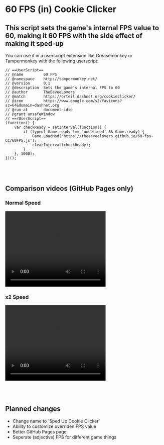 # 60 FPS (in) Cookie Clicker
## This script sets the game's internal FPS value to 60, making it 60 FPS with the side effect of making it sped-up
You can use it in a userscript extension like Greasemonkey or Tampermonkey with the following userscript:
```
// ==UserScript==
// @name         60 FPS
// @namespace    http://tampermonkey.net/
// @version      0.1
// @description  Sets the game's internal FPS to 60
// @author       TheEeveeLovers
// @match        https://orteil.dashnet.org/cookieclicker/
// @icon         https://www.google.com/s2/favicons?sz=64&domain=dashnet.org
// @run-at       document-idle
// @grant unsafeWindow
// ==/UserScript==
(function() {
    var checkReady = setInterval(function() {
        if (typeof Game.ready !== 'undefined' && Game.ready) {
            Game.LoadMod('https://theeeveelovers.github.io/60-fps-CC/60FPS.js');
            clearInterval(checkReady);
        }
    }, 1000);
})();
```
<br></br>

## Comparison videos (GitHub Pages only)

### Normal Speed

<video width="320" height="240" autoplay loop>
  <source src="https://i.imgur.com/nXszGhA.mp4" type="video/mp4">
  <h3>Your browser does not support the video tag.</h3>
</video>

### x2 Speed

<video width="320" height="240" autoplay loop>
  <source src="https://i.imgur.com/xYGwwt6.mp4" type="video/mp4">
  <h3>Your browser does not support the video tag.</h3>
</video>

<br></br>

## Planned changes
- Change name to 'Sped Up Cookie Clicker'
- Ability to customize overriden FPS value
- Better GitHub Pages page
- Seperate (adjective) FPS for different game things
